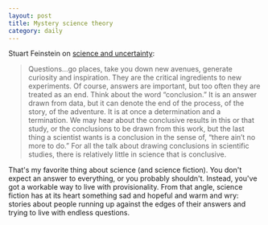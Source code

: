 ```yaml
---
layout: post
title: Mystery science theory
category: daily
---
```


Stuart Feinstein on [science and uncertainty](http://nautil.us/issue/2/uncertainty/certainly-not):

> Questions...go places, take you down new avenues, generate curiosity and inspiration. They are the critical ingredients to new experiments. Of course, answers are important, but too often they are treated as an end. Think about the word “conclusion.” It is an answer drawn from data, but it can denote the end of the process, of the story, of the adventure. It is at once a determination and a termination. We may hear about the conclusive results in this or that study, or the conclusions to be drawn from this work, but the last thing a scientist wants is a conclusion in the sense of, “there ain’t no more to do.” For all the talk about drawing conclusions in scientific studies, there is relatively little in science that is conclusive.

That's my favorite thing about science (and science fiction). You don't expect an answer to everything, or you probably shouldn't. Instead, you've got a workable way to live with provisionality. From that angle, science fiction has at its heart something sad and hopeful and warm and wry: stories about people running up against the edges of their answers and trying to live with endless questions.